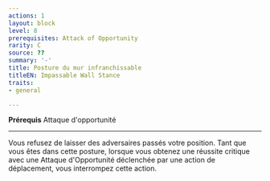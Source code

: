 ```yaml
---
actions: 1
layout: block
level: 8
prerequisites: Attack of Opportunity
rarity: C
source: ??
summary: '-'
title: Posture du mur infranchissable
titleEN: Impassable Wall Stance
traits:
- general

---
```


<p><span><strong>Prérequis</strong> Attaque d'opportunité<br></span></p>
<hr>
<p>Vous refusez de laisser des adversaires passés votre position. Tant que vous êtes dans cette posture, lorsque vous obtenez une réussite critique avec une Attaque d'Opportunité déclenchée par une action de déplacement, vous interrompez cette action.&nbsp;</p>